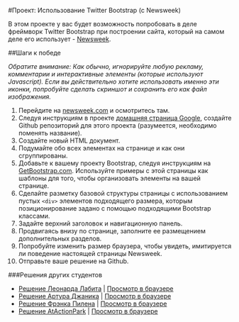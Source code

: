 #Проект: Использование Twitter Bootstrap (с Newsweek)

В этом проекте у вас будет возможность попробовать в деле фреймворк Twitter Bootstrap при построении сайта, который на самом деле его использует - [Newsweek](http://www.newsweek.com/).

##Шаги к победе

*Обратите внимание: Как обычно, игнорируйте любую рекламу, комментарии и интерактивные элементы (которые используют Javascript). Если вы действительно хотите использовать именно эти иконки, попробуйте сделать скриншот и сохранить его как файл изображения.*

1. Перейдите на [newsweek.com](http://www.newsweek.com) и осмотритесь там.
2. Следуя инструкциям в проекте [домашняя страница Google](http://codenamecrud.ru/basics-of-web-development/project-html-css), создайте Github репозиторий для этого проекта (разумеется, необходимо поменять название).
3. Создайте новый HTML документ.
4. Подумайте обо всех элементах на странице и как они сгруппированы.
5. Добавьте к вашему проекту Bootstrap, следуя инструкциям на [GetBootstrap.com](http://getbootstrap.com/getting-started/). Используйте примеры с этой страницы как шаблоны для того, чтобы организовать элементы на вашей странице.
6. Сделайте разметку базовой структуры страницы с использованием пустых `<div>` элементов подходящего размера, которым позиционирование задано с помощью подходящими Bootstrap классами.
7. Задайте верхний заголовок и навигационную панель.
8. Продвигаясь внизу по странице, заполните ее размещением дополнительных разделов.
9. Попробуйте изменить размер браузера, чтобы увидеть, имитируется ли поведение настоящей страницы Newsweek.
10. Отправьте ваше решение на Github.

###Решения других студентов

* [Решение Леонарда Лабита](https://github.com/lendoza/OdinProject/tree/master/app) | [Просмотр в браузере](http://leonardlabita.com/newsweek.html)
* [Решение Артура Джаника](https://github.com/ArturJanik/ProjectNewsweek) | [Просмотр в браузере](http://htmlpreview.github.io/?https://github.com/ArturJanik/ProjectNewsweek/blob/master/index.html)
* [Решение Фрэнка Пилена](https://github.com/FrankPeelen/Newsweek-Bootstrap) | [Просмотр в браузере](https://rawgit.com/FrankPeelen/Newsweek-Bootstrap/master/index.html)
* [Решение AtActionPark](https://github.com/AtActionPark/odin_using_bootstrap) | [Просмотр в браузере](https://htmlpreview.github.io/?https://github.com/AtActionPark/odin_using_bootstrap/blob/master/main.html)
